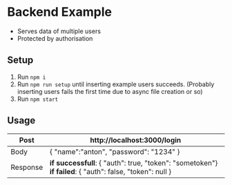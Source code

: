 # Backend Example
- Serves data of multiple users
- Protected by authorisation

## Setup
1. Run `npm i`
2. Run `npm run setup` until inserting example users succeeds. (Probably inserting users fails the first time due to async file creation or so)
3. Run `npm start`

## Usage
| Post | http://localhost:3000/login |
| --- | --- |
| Body | { "name":"anton", "password": "1234" } |
| Response | **if successfull**: { "auth": true, "token": "sometoken"} **if failed**: { "auth": false, "token": null } |

